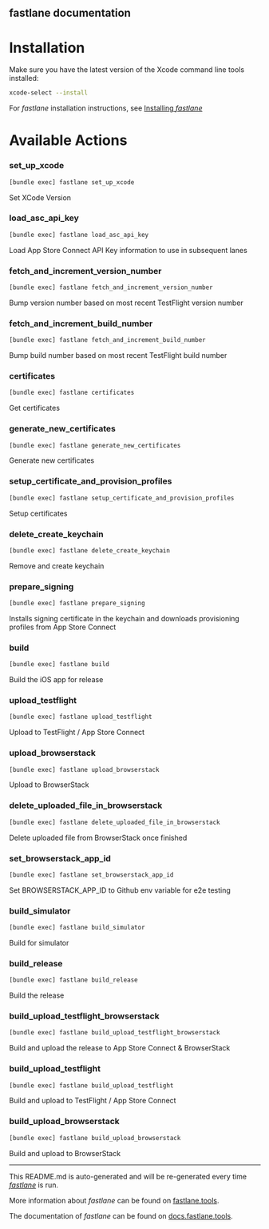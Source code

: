 fastlane documentation
----

# Installation

Make sure you have the latest version of the Xcode command line tools installed:

```sh
xcode-select --install
```

For _fastlane_ installation instructions, see [Installing _fastlane_](https://docs.fastlane.tools/#installing-fastlane)

# Available Actions

### set_up_xcode

```sh
[bundle exec] fastlane set_up_xcode
```

Set XCode Version

### load_asc_api_key

```sh
[bundle exec] fastlane load_asc_api_key
```

Load App Store Connect API Key information to use in subsequent lanes

### fetch_and_increment_version_number

```sh
[bundle exec] fastlane fetch_and_increment_version_number
```

Bump version number based on most recent TestFlight version number

### fetch_and_increment_build_number

```sh
[bundle exec] fastlane fetch_and_increment_build_number
```

Bump build number based on most recent TestFlight build number

### certificates

```sh
[bundle exec] fastlane certificates
```

Get certificates

### generate_new_certificates

```sh
[bundle exec] fastlane generate_new_certificates
```

Generate new certificates

### setup_certificate_and_provision_profiles

```sh
[bundle exec] fastlane setup_certificate_and_provision_profiles
```

Setup certificates

### delete_create_keychain

```sh
[bundle exec] fastlane delete_create_keychain
```

Remove and create keychain

### prepare_signing

```sh
[bundle exec] fastlane prepare_signing
```

Installs signing certificate in the keychain and downloads provisioning profiles from App Store Connect

### build

```sh
[bundle exec] fastlane build
```

Build the iOS app for release

### upload_testflight

```sh
[bundle exec] fastlane upload_testflight
```

Upload to TestFlight / App Store Connect

### upload_browserstack

```sh
[bundle exec] fastlane upload_browserstack
```

Upload to BrowserStack

### delete_uploaded_file_in_browserstack

```sh
[bundle exec] fastlane delete_uploaded_file_in_browserstack
```

Delete uploaded file from BrowserStack once finished

### set_browserstack_app_id

```sh
[bundle exec] fastlane set_browserstack_app_id
```

Set BROWSERSTACK_APP_ID to Github env variable for e2e testing

### build_simulator

```sh
[bundle exec] fastlane build_simulator
```

Build for simulator

### build_release

```sh
[bundle exec] fastlane build_release
```

Build the release

### build_upload_testflight_browserstack

```sh
[bundle exec] fastlane build_upload_testflight_browserstack
```

Build and upload the release to App Store Connect & BrowserStack

### build_upload_testflight

```sh
[bundle exec] fastlane build_upload_testflight
```

Build and upload to TestFlight / App Store Connect

### build_upload_browserstack

```sh
[bundle exec] fastlane build_upload_browserstack
```

Build and upload to BrowserStack

----

This README.md is auto-generated and will be re-generated every time [_fastlane_](https://fastlane.tools) is run.

More information about _fastlane_ can be found on [fastlane.tools](https://fastlane.tools).

The documentation of _fastlane_ can be found on [docs.fastlane.tools](https://docs.fastlane.tools).
